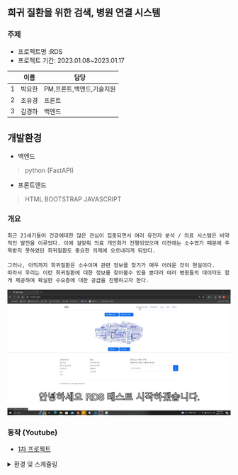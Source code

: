 ## 희귀 질환을 위한 검색, 병원 연결 시스템

### 주제
- 프로젝트명 :RDS
- 프로젝트 기간: 2023.01.08~2023.01.17

||이름|담당|
|--|--|--|
|1|박요한|PM,프론트,백엔드,기술지원|
|2|조유경|프론트|
|3|김경하|백엔드|

## 개발환경
- 백엔드

> python (FastAPI)

- 프론트엔드

> HTML
> BOOTSTRAP
> JAVASCRIPT

### 개요

```
최근 21세기들어 건강에대한 많은 관심이 집중되면서 여러 유전자 분석 / 의료 시스템은 비약적인 발전을 이루었다. 이에 걸맞춰 의료 개인화가 진행되었으며 이전에는 소수였기 때문에 주목받지 못하였던 희귀질환도 중요한 의제에 오르내리게 되었다.

그러나, 아직까지 희귀질환은 소수이며 관련 정보를 찾기가 매우 어려운 것이 현실이다.
따라서 우리는 이런 희귀질환에 대한 정보를 찾아볼수 있을 뿐더러 여러 병원들의 데이터도 함게 제공하여 확실한 수요층에 대한 공급을 진행하고자 한다.
```

![메인 페이지](./image/videoframe_3779.png)
### 동작 (Youtube)
* [1차 프로젝트](https://youtu.be/3PTxsHhATEk)


<details>
<summary>환경 및 스케쥴링</summary>



> 설치 모듈


```
~$ pip install fastapi uvicorn jinja2
~$ pip install python-multipart
~$ pip install beanie
~$ pip install pydantic
~$ pip install pydantic-settings
~$ pip install pydantic[email]
~$ pip install python-dotenv
```


## 마일스톤

### 1차 프로젝트
|시작날짜|업무|기간|완료여부|
|--|--|--|--|
|01.10|기획 1차 종합|1d|완|
||업무 분장|당일|완|
|01.11|페이지 프론트 기본 틀 제작|2d|완|
||벡엔드 구상|1d|완|
|01.12|로그인페이지 기본잡기|1d|완|
||로그인 데이터베이스 테스트|1d|완|
||프론트, 데이터베이스 연결 및 확인|1d|완|
|01.13|[질병 데이터 크롤링 제작](https://github.com/entangelk/study_gatheringdatas/blob/main/docs/selenium/disease_save.py)|1d|완|
|01.14|데이터 베이스 더미 제작 및 점검|1d|완|
|01.15|질병 검색 페이지 제작|2d|완|
||페이지네이션 적용|1d|완|
||질병 검색 페이지 데이터베이스 연결|1d|완|
|01.16|유저 데이터베이스, 로그인 회원가입 연결|2d|완|
|01.17|최종 확인(테스트 케이스 작성)|1d|완|
||각종 문서 작업|1d|완|




## 주요 파일 리스트
### html
|구분|위치|설명|비고|
|--|--|--|--|
|user|[mainpage.html](./templates/mainpage.html)|메인페이지||
||[login.html](./templates/user/user_login.html)|로그인|ID,PW 유효성 포함|
||[join.html](./templates/user/user_join.html)|회원가입|ID,email 유효성 포함|
||[infosearch.html](./templates/user/user_infosearch.html)|회원정보찾기|email 유효성 포함|
||[privacypolicy.html](./templates/user/user_privacypolicy.html)|약관페이지||
|search|[raredisease.html](./templates/search/search_raredisease.html)|희귀질환 리스트|검색 기능|
|other|[FAQ.html](./templates/other/other_FAQ.html)|FAQ||
||[QnA.html](./templates/other/other_QnA.html)|QnA|게시글 읽기, 쓰기|
|manag|[manager.html](./templates/manag/manag_manager.html)|관리자 페에지|QnA 댓글 작성, 삭제|

### py
|구분|위치|설명|비고|
|--|--|--|--|
|라우트|[mainpage.py](./mainpage.py)|메인페이지 라우트||
||[user.py](./route/user.py)|user하위 라우트||
||[search.py](./route/search.py)|정보찾기 하위 라우트||
||[manag.py](./route/manag.py)|관리자 하위 라우트||
||[other.py](./route/other.py)|기타 하위 라우트||
|컨넥터|[connection.py](./database/connection.py)|서버 컨넥터||
|모델|[member.py](./models/member.py)|user 스키마 모델||
||[QnA.py](./models/QnA.py)|QnA 스키마 모델||
||[FAQ.py](./models/FAQ.py)|FAQ 스키마 모델||
||[disease.py](./models/disease.py)|질병정보 스키마 모델||


## 주요 코드
### 박요한
댓글 업데이트 기능 모듈
```
    # 업데이트
    async def update_one(self, id: PydanticObjectId, dic) -> Any:
        doc = await self.model.get(id)
        if doc:
            for key, value in dic.items():
                setattr(doc, key, value)
            await doc.save()
            return True
        return False
```
ID, email 중복확인 후 연결 라우트
```
@router.post("/user_join_finalcheck", response_class=HTMLResponse) 
async def mypage(request:Request ):
    form_data = await request.form()
    dict_form_data = dict(form_data)
    inputID = dict_form_data['user_ID']
    inputEmail = dict_form_data['user_email']


    check_list = await collection_member.get_all()
    checks_list = [check.dict() for check in check_list]
    
    check_ID = False
    # pass
    for i in checks_list:
        if i['user_ID'] == inputID :
            check_ID = True
            break
        else:
            if i['user_email'] == inputEmail:
                check_ID = True
                break

    if check_ID:
        return templates.TemplateResponse(name="user/user_join_fail.html", context={'request':request})
    else :
        member = members(**dict_form_data)
        await collection_member.save(member)
        return templates.TemplateResponse(name="user/user_join_suc.html", context={'request':request})
```

### 조유경
회원 가입시 유효성 검사
```
    <script>
        var form = document.querySelector('.validation-form');

        form.addEventListener('submit', function (event) {
            var password = document.querySelector('#user_pswd').value;
            var passwordCheck = document.querySelector('#user_pswd_check').value;

            if (password !== passwordCheck) {
                alert('비밀번호가 일치하지 않습니다.');
                event.preventDefault();
            }
        });

        function validateForm() {
            var name = document.forms["registerForm"]["user_name"].value;
            var phonenumber = document.forms["registerForm"]["user_phonenumber"].value;
            var ID = document.forms["registerForm"]["user_ID"].value;
            var pswd = document.forms["registerForm"]["user_pswd"].value;
            var pswd_check = document.forms["registerForm"]["user_pswd_check"].value;
            var email = document.forms["registerForm"]["user_email"].value;
            var postcode = document.forms["registerForm"]["user_postcode"].value;
            var address = document.forms["registerForm"]["user_address"].value;
            var detailed_address = document.forms["registerForm"]["user_detailed_address"].value;
            var birth = document.forms["registerForm"]["user_birth"].value;

            if (name == "" || phonenumber == "" || ID == "" || pswd == "" || pswd_check == "" || email == "" || postcode == "" || address == "" || detailed_address == "" || birth == "") {
                alert("필수사항을 모두 입력해주세요.");
                return false;
            }
        }
    </script>
```
약관 동의 체킹 유효성 검사
```
            <script>
                // 모두동의
                function checkAll() {
                    var checkallCheckbox = document.getElementById("chk_checkall");
                    var otherCheckboxes = document.querySelectorAll(".other-checkboxes input[type='checkbox']");
                    var submitButton = document.getElementById("btn_submit");  // 등록 버튼을 가져옵니다.

                    for (var i = 0; i < otherCheckboxes.length; i++) {
                        otherCheckboxes[i].checked = checkallCheckbox.checked;
                    }

                    // '모두 동의' 체크박스의 체크 상태에 따라 '등록' 버튼을 활성화/비활성화 합니다.
                    if (checkallCheckbox.checked) {
                        submitButton.disabled = false;
                    } else {
                        submitButton.disabled = true;
                    }
                }


                // 필수약관 미동의시 가입불가
                function checkAgreement() {
                    var requiredAgreements = document.querySelectorAll(".required-agreement");
                    var agreeAllCheckbox = document.getElementById("chk_checkall");
                    var submitButton = document.getElementById("btn_submit");
                    var allChecked = true;

                    for (var i = 0; i < requiredAgreements.length; i++) {
                        if (!requiredAgreements[i].checked) {
                            allChecked = false;
                            break
                        }

                    }
                    if (allChecked) {
                        submitButton.disabled = false;
                    }
                    else {
                        submitButton.disabled = true;
                    }
                }

            </script>
```

### 김경하

이메일로 사용자의 ID와 PW확인
```
@router.post("/user_searchcheck_emailcheck", response_class=HTMLResponse) 
async def mypage(request:Request):
    form_data = await request.form()
    dict_form_data = dict(form_data)
    inputemail = dict_form_data['user_email']

    check_list = await collection_member.get_all()
    checks_list = [check.dict() for check in check_list]


    member_info = {}
    check_member=False
    for member in checks_list:
        if member['user_email'] == inputemail:
            member_info = {
                "user_ID": member['user_ID'],  
                "user_pswd": member['user_pswd']  
            }
            check_member = True
            break

    if check_member:
        return templates.TemplateResponse("user/user_searchemail_found.html", context={'request': request, "member": member_info})
    else:
        return templates.TemplateResponse("user/user_searchemail_notfound.html", context={'request': request})
```

</details>
